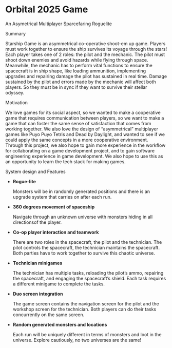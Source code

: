 # Orbital 2025 Game
An Asymetrical Multiplayer Sparcefaring Roguelite

Summary

Starship Game is an asymmetrical co-operative shoot-em up game. Players must work together to ensure the ship survives its voyage through the stars! Each player takes one of 2 roles: the pilot and the mechanic. The pilot must shoot down enemies and avoid hazards while flying through space. Meanwhile, the mechanic has to perform vital functions to ensure the spacecraft is in ship shape, like loading ammunition, implementing upgrades and repairing damage the pilot has sustained in real time. Damage sustained by the pilot and errors made by the mechanic will affect both players. So they must be in sync if they want to survive their stellar odyssey.

Motivation

We love games for its social aspect, so we wanted to make a cooperative game that requires communication between players, so we want to make a game that can foster the same sense of satisfaction that comes from working together. We also love the design of “asymmetrical” multiplayer games like Puyo Puyo Tetris and Dead by Daylight, and wanted to see if we could apply the same concepts in a more cooperative environment.
Through this project, we also hope to gain more experience in the workflow for collaborating on a game development project, and to gain software engineering experience in game development. We also hope to use this as an opportunity to learn the tech stack for making games.

System design and Features

- **Rogue-lite**

    Monsters will be in randomly generated positions and there is an upgrade system that carries on after each run.


- **360 degrees movement of spaceship**

  
    Navigate through an unknown universe with monsters hiding in all directionsof the player. 


- **Co-op player interaction and teamwork**

  
    There are two roles in the spacecraft, the pilot and the technician. The pilot controls the spacecraft, the technician maintains the spacecraft. Both parties have to work together to survive this chaotic universe.


- **Technician minigames**

  
    The technician has multiple tasks, reloading the pilot’s ammo, repairing the spacecraft, and engaging the spacecraft’s shield. Each task requires a different minigame to complete the tasks.


- **Duo screen integration**

  
    The game screen contains the navigation screen for the pilot and the workshop screen for the technician. Both players can do their tasks concurrently on the same screen.

- **Random generated monsters and locations**

  
    Each run will be uniquely different in terms of monsters and loot in the universe. Explore cautiously, no two universes are the same!
